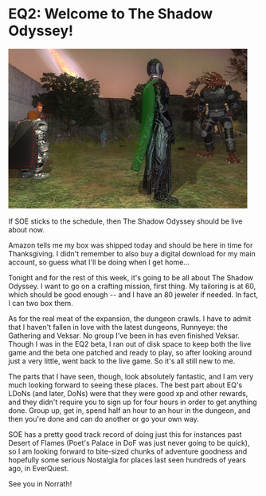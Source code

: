 # EQ2: Welcome to The Shadow Odyssey!

![](../uploads/2008/11/everquest2-2008-10-04-00-49-59-94.jpg "The Isle of Refuge, TSO style")

If SOE sticks to the schedule, then The Shadow Odyssey should be live about now.

Amazon tells me my box was shipped today and should be here in time for Thanksgiving. I didn't remember to also buy a digital download for my main account, so guess what I'll be doing when I get home...

Tonight and for the rest of this week, it's going to be all about The Shadow Odyssey. I want to go on a crafting mission, first thing. My tailoring is at 60, which should be good enough -- and I have an 80 jeweler if needed. In fact, I can two box them.

As for the real meat of the expansion, the dungeon crawls. I have to admit that I haven't fallen in love with the latest dungeons, Runnyeye: the Gathering and Veksar. No group I've been in has even finished Veksar. Though I was in the EQ2 beta, I ran out of disk space to keep both the live game and the beta one patched and ready to play, so after looking around just a very little, went back to the live game. So it's all still new to me.

The parts that I have seen, though, look absolutely fantastic, and I am very much looking forward to seeing these places. The best part about EQ's LDoNs (and later, DoNs) were that they were good xp and other rewards, and they didn't require you to sign up for four hours in order to get anything done. Group up, get in, spend half an hour to an hour in the dungeon, and then you're done and can do another or go your own way.

SOE has a pretty good track record of doing just this for instances past Desert of Flames (Poet's Palace in DoF was just never going to be quick), so I am looking forward to bite-sized chunks of adventure goodness and hopefully some serious Nostalgia for places last seen hundreds of years ago, in EverQuest.

See you in Norrath!

